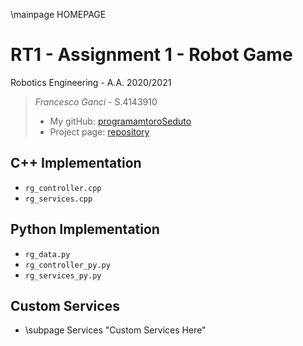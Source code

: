 \mainpage HOMEPAGE

# RT1 - Assignment 1 - Robot Game

Robotics Engineering - A.A. 2020/2021

> *Francesco Ganci* - S.4143910 
> - My gitHub: [programamtoroSeduto](https://github.com/programmatoroSeduto/) 
> - Project page: [repository](https://github.com/programmatoroSeduto/RT1_assignment_1.git)

## C++ Implementation

- `rg_controller.cpp`
- `rg_services.cpp`

## Python Implementation

- `rg_data.py`
- `rg_controller_py.py`
- `rg_services_py.py`

## Custom Services

- \subpage Services "Custom Services Here"